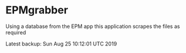 # EPMgrabber
Using a database from the EPM app this application scrapes the files as required


Latest backup: Sun Aug 25 10:12:01 UTC 2019
